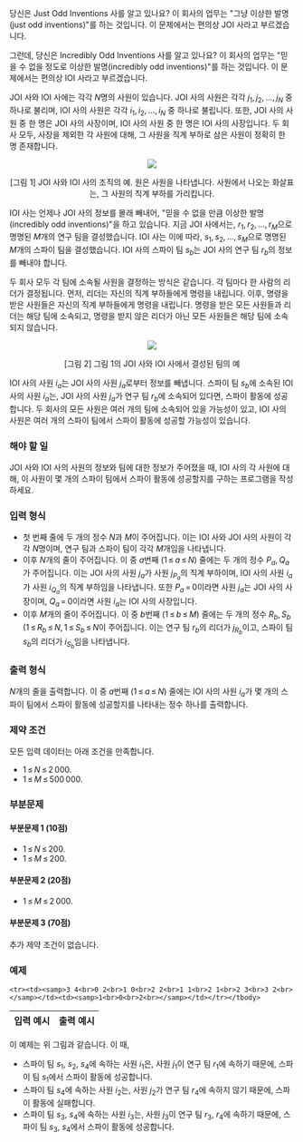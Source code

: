 당신은 Just Odd Inventions 사를 알고 있나요? 이 회사의 업무는 "그냥 이상한 발명(just odd inventions)"를 하는 것입니다. 이 문제에서는 편의상 JOI 사라고 부르겠습니다.

그런데, 당신은 Incredibly Odd Inventions 사를 알고 있나요? 이 회사의 업무는 "믿을 수 없을 정도로 이상한 발명(incredibly odd inventions)"를 하는 것입니다. 이 문제에서는 편의상 IOI 사라고 부르겠습니다.

JOI 사와 IOI 사에는 각각 <span class="tex-span"><i>N</i></span>명의 사원이 있습니다. JOI 사의 사원은 각각 <span class="tex-span"><i>j</i><sub class="lower-index">1</sub>,&thinsp;<i>j</i><sub class="lower-index">2</sub>,&thinsp;...,&thinsp;<i>j</i><sub class="lower-index"><i>N</i></sub></span> 중 하나로 불리며, IOI 사의 사원은 각각 <span class="tex-span"><i>i</i><sub class="lower-index">1</sub>,&thinsp;<i>i</i><sub class="lower-index">2</sub>,&thinsp;...,&thinsp;<i>i</i><sub class="lower-index"><i>N</i></sub></span> 중 하나로 불립니다. 또한, JOI 사의 사원 중 한 명은 JOI 사의 사장이며, IOI 사의 사원 중 한 명은 IOI 사의 사장입니다. 두 회사 모두, 사장을 제외한 각 사원에 대해, 그 사원을 직계 부하로 삼은 사원이 정확히 한 명 존재합니다.

<center>
<img src="https://s3.ap-northeast-2.amazonaws.com/oj.uz/old/JOI13_spy/pic1.png"/>
<p>[그림 1] JOI 사와 IOI 사의 조직의 예. 원은 사원을 나타냅니다. 사원에서 나오는 화살표는, 그 사원의 직계 부하를 가리킵니다.</p>
</center>

IOI 사는 언제나 JOI 사의 정보를 몰래 빼내어, "믿을 수 없을 만큼 이상한 발명(incredibly odd inventions)"을 하고 있습니다. 지금 JOI 사에서는, <span class="tex-span"><i>r</i><sub class="lower-index">1</sub>,&thinsp;<i>r</i><sub class="lower-index">2</sub>,&thinsp;...,&thinsp;<i>r</i><sub class="lower-index"><i>M</i></sub></span>으로 명명된 <span class="tex-span"><i>M</i></span>개의 연구 팀을 결성했습니다. IOI 사는 이에 따라, <span class="tex-span"><i>s</i><sub class="lower-index">1</sub>,&thinsp;<i>s</i><sub class="lower-index">2</sub>,&thinsp;...,&thinsp;<i>s</i><sub class="lower-index"><i>M</i></sub></span>으로 명명된 <span class="tex-span"><i>M</i></span>개의 스파이 팀을 결성했습니다. IOI 사의 스파이 팀 <span class="tex-span"><i>s</i><sub class="lower-index"><i>b</i></sub></span>는 JOI 사의 연구 팀 <span class="tex-span"><i>r</i><sub class="lower-index"><i>b</i></sub></span>의 정보를 빼내야 합니다.

두 회사 모두 각 팀에 소속될 사원을 결정하는 방식은 같습니다. 각 팀마다 한 사람의 리더가 결정됩니다. 먼저, 리더는 자신의 직계 부하들에게 명령을 내립니다. 이후, 명령을 받은 사원들은 자신의 직계 부하들에게 명령을 내립니다. 명령을 받은 모든 사원들과 리더는 해당 팀에 소속되고, 명령을 받지 않은 리더가 아닌 모든 사원들은 해당 팀에 소속되지 않습니다.

<center>
<img src="https://s3.ap-northeast-2.amazonaws.com/oj.uz/old/JOI13_spy/pic2.png"/>
<p>[그림 2] 그림 1의 JOI 사와 IOI 사에서 결성된 팀의 예</p>
</center>


IOI 사의 사원 <span class="tex-span"><i>i</i><sub class="lower-index"><i>a</i></sub></span>는 JOI 사의 사원 <span class="tex-span"><i>j</i><sub class="lower-index"><i>a</i></sub></span>로부터 정보를 빼냅니다. 스파이 팀 <span class="tex-span"><i>s</i><sub class="lower-index"><i>b</i></sub></span>에 소속된 IOI 사의 사원 <span class="tex-span"><i>i</i><sub class="lower-index"><i>a</i></sub></span>는, JOI 사의 사원 <span class="tex-span"><i>j</i><sub class="lower-index"><i>a</i></sub></span>가 연구 팀 <span class="tex-span"><i>r</i><sub class="lower-index"><i>b</i></sub></span>에 소속되어 있다면, 스파이 활동에 성공합니다. 두 회사의 모든 사원은 여러 개의 팀에 소속되어 있을 가능성이 있고, IOI 사의 사원은 여러 개의 스파이 팀에서 스파이 활동에 성공할 가능성이 있습니다.

### 해야 할 일

JOI 사와 IOI 사의 사원의 정보와 팀에 대한 정보가 주어졌을 때, IOI 사의 각 사원에 대해, 이 사원이 몇 개의 스파이 팀에서 스파이 활동에 성공할지를 구하는 프로그램을 작성하세요.

### 입력 형식

* 첫 번째 줄에 두 개의 정수 <span class="tex-span"><i>N</i></span>과 <span class="tex-span"><i>M</i></span>이 주어집니다. 이는 IOI 사와 JOI 사의 사원이 각각 <span class="tex-span"><i>N</i></span>명이며, 연구 팀과 스파이 팀이 각각 <span class="tex-span"><i>M</i></span>개임을 나타냅니다.
* 이후 <span class="tex-span"><i>N</i></span>개의 줄이 주어집니다. 이 중 <span class="tex-span"><i>a</i></span>번째 (<span class="tex-span">1&thinsp;&le;&thinsp;<i>a</i>&thinsp;&le;&thinsp;<i>N</i></span>) 줄에는 두 개의 정수 <span class="tex-span"><i>P</i><sub class="lower-index"><i>a</i></sub>,&thinsp;<i>Q</i><sub class="lower-index"><i>a</i></sub></span>가 주어집니다. 이는 JOI 사의 사원 <span class="tex-span"><i>j</i><sub class="lower-index"><i>a</i></sub></span>가 사원 <span class="tex-span"><i>j</i><sub class="lower-index"><i>P</i><sub class="lower-index"><i>a</i></sub></sub></span>의 직계 부하이며, IOI 사의 사원 <span class="tex-span"><i>i</i><sub class="lower-index"><i>a</i></sub></span>가 사원 <span class="tex-span"><i>i</i><sub class="lower-index"><i>Q</i><sub class="lower-index"><i>a</i></sub></sub></span>의 직계 부하임을 나타냅니다. 또한 <span class="tex-span"><i>P</i><sub class="lower-index"><i>a</i></sub>&thinsp;=&thinsp;0</span>이라면 사원 <span class="tex-span"><i>j</i><sub class="lower-index"><i>a</i></sub></span>는 JOI 사의 사장이며, <span class="tex-span"><i>Q</i><sub class="lower-index"><i>a</i></sub>&thinsp;=&thinsp;0</span>이라면 사원 <span class="tex-span"><i>i</i><sub class="lower-index"><i>a</i></sub></span>는 IOI 사의 사장입니다.
* 이후 <span class="tex-span"><i>M</i></span>개의 줄이 주어집니다. 이 중 <span class="tex-span"><i>b</i></span>번째 (<span class="tex-span">1&thinsp;&le;&thinsp;<i>b</i>&thinsp;&le;&thinsp;<i>M</i></span>) 줄에는 두 개의 정수 <span class="tex-span"><i>R</i><sub class="lower-index"><i>b</i></sub>,&thinsp;<i>S</i><sub class="lower-index"><i>b</i></sub></span> (<span class="tex-span">1&thinsp;&le;&thinsp;<i>R</i><sub class="lower-index"><i>b</i></sub>&thinsp;&le;&thinsp;<i>N</i>,&thinsp;1&thinsp;&le;&thinsp;<i>S</i><sub class="lower-index"><i>b</i></sub>&thinsp;&le;&thinsp;<i>N</i></span>이 주어집니다. 이는 연구 팀 <span class="tex-span"><i>r</i><sub class="lower-index"><i>b</i></sub></span>의 리더가 <span class="tex-span"><i>j</i><sub class="lower-index"><i>R</i><sub class="lower-index"><i>b</i></sub></sub></span>이고, 스파이 팀 <span class="tex-span"><i>s</i><sub class="lower-index"><i>b</i></sub></span>의 리더가 <span class="tex-span"><i>i</i><sub class="lower-index"><i>S</i><sub class="lower-index"><i>b</i></sub></sub></span>임을 나타냅니다.

### 출력 형식

<span class="tex-span"><i>N</i></span>개의 줄을 출력합니다. 이 중 <span class="tex-span"><i>a</i></span>번째 (<span class="tex-span">1&thinsp;&le;&thinsp;<i>a</i>&thinsp;&le;&thinsp;<i>N</i></span>) 줄에는 IOI 사의 사원 <span class="tex-span"><i>i</i><sub class="lower-index"><i>a</i></sub></span>가 몇 개의 스파이 팀에서 스파이 활동에 성공할지를 나타내는 정수 하나를 출력합니다.

### 제약 조건

모든 입력 데이터는 아래 조건을 만족합니다.

* <span class="tex-span">1&thinsp;&le;&thinsp;<i>N</i>&thinsp;&le;&thinsp;2&thinsp;000</span>.
* <span class="tex-span">1&thinsp;&le;&thinsp;<i>M</i>&thinsp;&le;&thinsp;500&thinsp;000</span>.

### 부분문제

#### 부분문제 1 (10점)

* <span class="tex-span">1&thinsp;&le;&thinsp;<i>N</i>&thinsp;&le;&thinsp;200</span>.
* <span class="tex-span">1&thinsp;&le;&thinsp;<i>M</i>&thinsp;&le;&thinsp;200</span>.

#### 부분문제 2 (20점)

* <span class="tex-span">1&thinsp;&le;&thinsp;<i>M</i>&thinsp;&le;&thinsp;2&thinsp;000</span>.

#### 부분문제 3 (70점)

추가 제약 조건이 없습니다.

### 예제

<table class="table table-condensed table-bordered " id="examples_table">
	<thead>
		<tr>
			<th class="col-lg-6 col-md-6 col-sm-6">입력 예시</th>
			<th class="col-lg-6 col-md-6 col-sm-6">출력 예시</th>
		</tr>
	</thead>
	<tbody>
	
	<tr><td><samp>3 4<br>0 2<br>1 0<br>2 2<br>1 1<br>2 1<br>2 3<br>3 2<br></samp></td><td><samp>1<br>0<br>2<br></samp></td></tr></tbody>
</table>

이 예제는 위 그림과 같습니다. 이 때,

* 스파이 팀 <span class="tex-span"><i>s</i><sub class="lower-index">1</sub></span>, <span class="tex-span"><i>s</i><sub class="lower-index">2</sub></span>, <span class="tex-span"><i>s</i><sub class="lower-index">4</sub></span>에 속하는 사원 <span class="tex-span"><i>i</i><sub class="lower-index">1</sub></span>은, 사원 <span class="tex-span"><i>j</i><sub class="lower-index">1</sub></span>이 연구 팀 <span class="tex-span"><i>r</i><sub class="lower-index">1</sub></span>에 속하기 때문에, 스파이 팀 <span class="tex-span"><i>s</i><sub class="lower-index">1</sub></span>에서 스파이 활동에 성공합니다. 
* 스파이 팀 <span class="tex-span"><i>s</i><sub class="lower-index">4</sub></span>에 속하는 사원 <span class="tex-span"><i>i</i><sub class="lower-index">2</sub></span>는, 사원 <span class="tex-span"><i>j</i><sub class="lower-index">2</sub></span>가 연구 팀 <span class="tex-span"><i>r</i><sub class="lower-index">4</sub></span>에 속하지 않기 때문에, 스파이 활동에 실패합니다. 
* 스파이 팀 <span class="tex-span"><i>s</i><sub class="lower-index">3</sub></span>, <span class="tex-span"><i>s</i><sub class="lower-index">4</sub></span>에 속하는 사원 <span class="tex-span"><i>i</i><sub class="lower-index">3</sub></span>는, 사원 <span class="tex-span"><i>j</i><sub class="lower-index">3</sub></span>이 연구 팀 <span class="tex-span"><i>r</i><sub class="lower-index">3</sub></span>, <span class="tex-span"><i>r</i><sub class="lower-index">4</sub></span>에 속하기 때문에, 스파이 팀 <span class="tex-span"><i>s</i><sub class="lower-index">3</sub></span>, <span class="tex-span"><i>s</i><sub class="lower-index">4</sub></span>에서 스파이 활동에 성공합니다.
